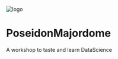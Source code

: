 ![logo](https://github.com/Aqueuse/PoseidonMajordome/src/application/mascott_without_letters.png)

# PoseidonMajordome
A workshop to taste and learn DataScience
